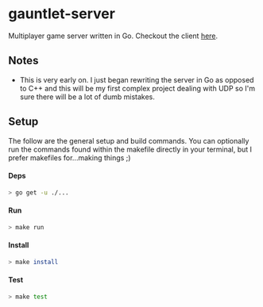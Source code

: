 # gauntlet-server
Multiplayer game server written in Go. Checkout the client [here](https://github.com/xealgo/gauntlet).

## Notes
* This is very early on. I just began rewriting the server in Go as opposed to C++ and this will be my first complex project dealing with UDP so I'm sure there will be a lot of dumb mistakes.

## Setup
The follow are the general setup and build commands. You can optionally run the commands
found within the makefile directly in your terminal, but I prefer makefiles for...making things ;)

#### Deps
```bash
> go get -u ./...
```

#### Run  
```bash
> make run
```

#### Install
```bash
> make install
```

#### Test
```bash
> make test
```
